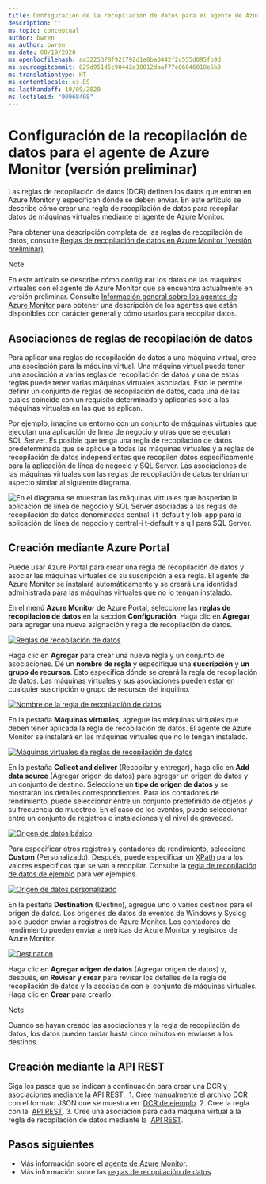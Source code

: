 ```yaml
---
title: Configuración de la recopilación de datos para el agente de Azure Monitor (versión preliminar)
description: ''
ms.topic: conceptual
author: bwren
ms.author: bwren
ms.date: 08/19/2020
ms.openlocfilehash: aa3225378f921792d1e8ba0442f2c555d095fb9d
ms.sourcegitcommit: 829d951d5c90442a38012daaf77e86046018e5b9
ms.translationtype: HT
ms.contentlocale: es-ES
ms.lasthandoff: 10/09/2020
ms.locfileid: "90968408"
---
```

# <a name="configure-data-collection-for-the-azure-monitor-agent-preview"></a>Configuración de la recopilación de datos para el agente de Azure Monitor (versión preliminar)
Las reglas de recopilación de datos (DCR) definen los datos que entran en Azure Monitor y especifican dónde se deben enviar. En este artículo se describe cómo crear una regla de recopilación de datos para recopilar datos de máquinas virtuales mediante el agente de Azure Monitor.

Para obtener una descripción completa de las reglas de recopilación de datos, consulte [Reglas de recopilación de datos en Azure Monitor (versión preliminar)](data-collection-rule-overview.md).

> [!NOTE]
> En este artículo se describe cómo configurar los datos de las máquinas virtuales con el agente de Azure Monitor que se encuentra actualmente en versión preliminar. Consulte [Información general sobre los agentes de Azure Monitor](agents-overview.md) para obtener una descripción de los agentes que están disponibles con carácter general y cómo usarlos para recopilar datos.


## <a name="dcr-associations"></a>Asociaciones de reglas de recopilación de datos
Para aplicar una reglas de recopilación de datos a una máquina virtual, cree una asociación para la máquina virtual. Una máquina virtual puede tener una asociación a varias reglas de recopilación de datos y una de estas reglas puede tener varias máquinas virtuales asociadas. Esto le permite definir un conjunto de reglas de recopilación de datos, cada una de las cuales coincide con un requisito determinado y aplicarlas solo a las máquinas virtuales en las que se aplican. 

Por ejemplo, imagine un entorno con un conjunto de máquinas virtuales que ejecutan una aplicación de línea de negocio y otras que se ejecutan SQL Server. Es posible que tenga una regla de recopilación de datos predeterminada que se aplique a todas las máquinas virtuales y a reglas de recopilación de datos independientes que recopilen datos específicamente para la aplicación de línea de negocio y SQL Server. Las asociaciones de las máquinas virtuales con las reglas de recopilación de datos tendrían un aspecto similar al siguiente diagrama.

![En el diagrama se muestran las máquinas virtuales que hospedan la aplicación de línea de negocio y SQL Server asociadas a las reglas de recopilación de datos denominadas central-i t-default y lob-app para la aplicación de línea de negocio y central-i t-default y s q l para SQL Server.](media/data-collection-rule-azure-monitor-agent/associations.png)

## <a name="create-using-the-azure-portal"></a>Creación mediante Azure Portal
Puede usar Azure Portal para crear una regla de recopilación de datos y asociar las máquinas virtuales de su suscripción a esa regla. El agente de Azure Monitor se instalará automáticamente y se creará una identidad administrada para las máquinas virtuales que no lo tengan instalado.

En el menú **Azure Monitor** de Azure Portal, seleccione las **reglas de recopilación de datos** en la sección **Configuración**. Haga clic en **Agregar** para agregar una nueva asignación y regla de recopilación de datos.

[![Reglas de recopilación de datos](media/azure-monitor-agent/data-collection-rules.png)](media/azure-monitor-agent/data-collection-rules.png#lightbox)

Haga clic en **Agregar** para crear una nueva regla y un conjunto de asociaciones. Dé un **nombre de regla** y especifique una **suscripción** y **un grupo de recursos**. Esto especifica dónde se creará la regla de recopilación de datos. Las máquinas virtuales y sus asociaciones pueden estar en cualquier suscripción o grupo de recursos del inquilino.

[![Nombre de la regla de recopilación de datos](media/azure-monitor-agent/data-collection-rule-basics.png)](media/azure-monitor-agent/data-collection-rule-basics.png#lightbox)

En la pestaña **Máquinas virtuales**, agregue las máquinas virtuales que deben tener aplicada la regla de recopilación de datos. El agente de Azure Monitor se instalará en las máquinas virtuales que no lo tengan instalado.

[![Máquinas virtuales de reglas de recopilación de datos](media/azure-monitor-agent/data-collection-rule-virtual-machines.png)](media/azure-monitor-agent/data-collection-rule-virtual-machines.png#lightbox)

En la pestaña **Collect and deliver** (Recopilar y entregar), haga clic en **Add data source** (Agregar origen de datos) para agregar un origen de datos y un conjunto de destino. Seleccione un **tipo de origen de datos** y se mostrarán los detalles correspondientes. Para los contadores de rendimiento, puede seleccionar entre un conjunto predefinido de objetos y su frecuencia de muestreo. En el caso de los eventos, puede seleccionar entre un conjunto de registros o instalaciones y el nivel de gravedad. 

[![Origen de datos básico](media/azure-monitor-agent/data-collection-rule-data-source-basic.png)](media/azure-monitor-agent/data-collection-rule-data-source-basic.png#lightbox)


Para especificar otros registros y contadores de rendimiento, seleccione **Custom** (Personalizado). Después, puede especificar un [XPath](https://www.w3schools.com/xml/xpath_syntax.asp) para los valores específicos que se van a recopilar. Consulte la [regla de recopilación de datos de ejemplo](data-collection-rule-overview.md#sample-data-collection-rule) para ver ejemplos.

[![Origen de datos personalizado](media/azure-monitor-agent/data-collection-rule-data-source-custom.png)](media/azure-monitor-agent/data-collection-rule-data-source-custom.png#lightbox)

En la pestaña **Destination** (Destino), agregue uno o varios destinos para el origen de datos. Los orígenes de datos de eventos de Windows y Syslog solo pueden enviar a registros de Azure Monitor. Los contadores de rendimiento pueden enviar a métricas de Azure Monitor y registros de Azure Monitor.

[![Destination](media/azure-monitor-agent/data-collection-rule-destination.png)](media/azure-monitor-agent/data-collection-rule-destination.png#lightbox)

Haga clic en **Agregar origen de datos** (Agregar origen de datos) y, después, en **Revisar y crear** para revisar los detalles de la regla de recopilación de datos y la asociación con el conjunto de máquinas virtuales. Haga clic en **Crear** para crearlo.

> [!NOTE]
> Cuando se hayan creado las asociaciones y la regla de recopilación de datos, los datos pueden tardar hasta cinco minutos en enviarse a los destinos.

## <a name="createusingrestapi"></a>Creación mediante la API REST
Siga los pasos que se indican a continuación para crear una DCR y asociaciones mediante la API REST. 
1. Cree manualmente el archivo DCR con el formato JSON que se muestra en  [DCR de ejemplo](data-collection-rule-overview.md#sample-data-collection-rule).
2. Cree la regla con la  [API REST](https://docs.microsoft.com/rest/api/monitor/datacollectionrules/create#examples).
3. Cree una asociación para cada máquina virtual a la regla de recopilación de datos mediante la  [API REST](https://docs.microsoft.com/rest/api/monitor/datacollectionruleassociations/create#examples).

## <a name="next-steps"></a>Pasos siguientes

- Más información sobre el [agente de Azure Monitor](azure-monitor-agent-overview.md).
- Más información sobre las [reglas de recopilación de datos](data-collection-rule-overview.md).
